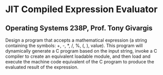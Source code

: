 # JIT Compiled Expression Evaluator

## Operating Systems 238P, Prof. Tony Givargis

Design a program that accepts a mathematical expression (a string containing the symbols: +, -, *, /, %, (, ), value). This program will dynamically generate a C program based on the input string, invoke a C compiler to create an equivalent loadable module, and then load and execute the machine code equivalent of the C program to produce the evaluated result of the expression.
